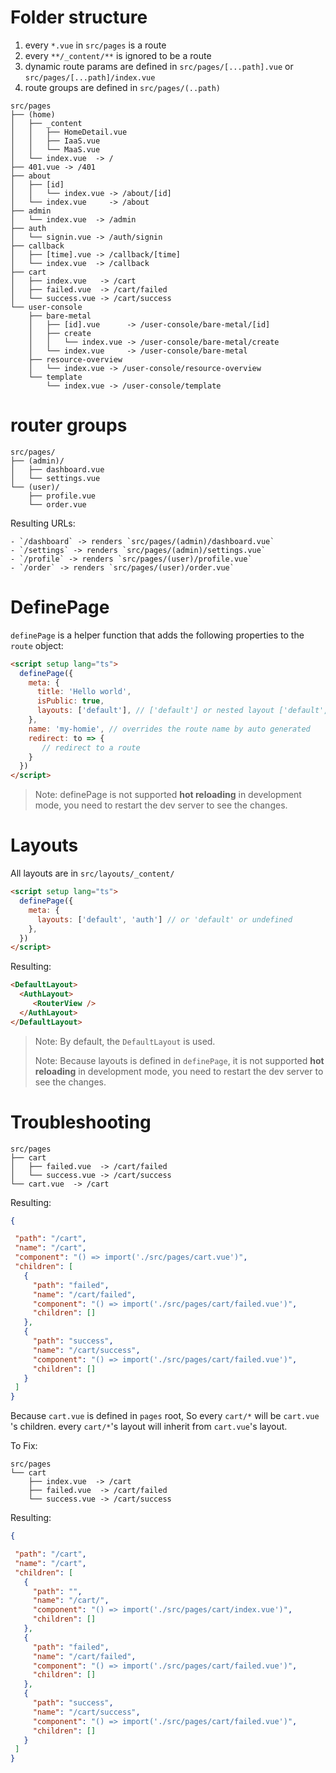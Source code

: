 # Folder structure
1. every `*.vue` in `src/pages` is a route
2. every `**/_content/**` is ignored to be a route
3. dynamic route params are defined in `src/pages/[...path].vue` or `src/pages/[...path]/index.vue`
4. route groups are defined in `src/pages/(..path)`
```
src/pages
├── (home)
│   ├── _content
│   │   ├── HomeDetail.vue
│   │   ├── IaaS.vue
│   │   └── MaaS.vue
│   └── index.vue  -> /
├── 401.vue -> /401
├── about
│   ├── [id]
│   │   └── index.vue -> /about/[id]
│   └── index.vue     -> /about
├── admin
│   └── index.vue  -> /admin
├── auth
│   └── signin.vue -> /auth/signin
├── callback
│   ├── [time].vue -> /callback/[time]
│   └── index.vue  -> /callback
├── cart
│   ├── index.vue   -> /cart
│   ├── failed.vue  -> /cart/failed
│   └── success.vue -> /cart/success
└── user-console
    ├── bare-metal
    │   ├── [id].vue      -> /user-console/bare-metal/[id]
    │   ├── create 
    │   │   └── index.vue -> /user-console/bare-metal/create
    │   └── index.vue     -> /user-console/bare-metal
    ├── resource-overview
    │   └── index.vue -> /user-console/resource-overview
    └── template
        └── index.vue -> /user-console/template

```
# router groups
```
src/pages/
├── (admin)/
│   ├── dashboard.vue
│   └── settings.vue
└── (user)/
    ├── profile.vue
    └── order.vue
```
Resulting URLs:

```
- `/dashboard` -> renders `src/pages/(admin)/dashboard.vue`
- `/settings` -> renders `src/pages/(admin)/settings.vue`
- `/profile` -> renders `src/pages/(user)/profile.vue`
- `/order` -> renders `src/pages/(user)/order.vue`
```
# DefinePage
`definePage` is a helper function that adds the following properties to the `route` object:

```html
<script setup lang="ts">
  definePage({
    meta: {
      title: 'Hello world',
      isPublic: true,
      layouts: ['default'], // ['default'] or nested layout ['default', 'auth']
    },
    name: 'my-homie', // overrides the route name by auto generated 
    redirect: to => { 
       // redirect to a route
    }
  })
</script>
```

> Note: definePage is not supported **hot reloading** in development mode, you need to restart the dev server to see the changes.

# Layouts
All layouts are in `src/layouts/_content/`

```html
<script setup lang="ts">
  definePage({
    meta: {
      layouts: ['default', 'auth'] // or 'default' or undefined
    },
  })
</script>
```
Resulting:

```html
<DefaultLayout>
  <AuthLayout>
     <RouterView />
  </AuthLayout>
</DefaultLayout>
```
> Note: By default, the `DefaultLayout` is used.
>  
> Note: Because layouts is defined in `definePage`, it is not supported **hot reloading** in development mode, you need to restart the dev server to see the changes.

# Troubleshooting
```
src/pages
├── cart
│   ├── failed.vue  -> /cart/failed
│   └── success.vue -> /cart/success
└── cart.vue  -> /cart
```
Resulting:

```json
{

 "path": "/cart",
 "name": "/cart",
 "component": "() => import('./src/pages/cart.vue')",
 "children": [
   {
     "path": "failed",
     "name": "/cart/failed",
     "component": "() => import('./src/pages/cart/failed.vue')",
     "children": []
   },
   {
     "path": "success",
     "name": "/cart/success",
     "component": "() => import('./src/pages/cart/failed.vue')",
     "children": []
   }
 ]
}
```
Because `cart.vue` is defined in `pages` root, So every `cart/*` will be `cart.vue` 's children.
every `cart/*`'s layout will inherit from `cart.vue`'s layout.

To Fix:

```
src/pages
└── cart
    ├── index.vue  -> /cart 
    ├── failed.vue  -> /cart/failed
    └── success.vue -> /cart/success
```

Resulting:

```json
{

 "path": "/cart",
 "name": "/cart",
 "children": [
   {
     "path": "",
     "name": "/cart/",
     "component": "() => import('./src/pages/cart/index.vue')",
     "children": []
   },
   {
     "path": "failed",
     "name": "/cart/failed",
     "component": "() => import('./src/pages/cart/failed.vue')",
     "children": []
   },
   {
     "path": "success",
     "name": "/cart/success",
     "component": "() => import('./src/pages/cart/failed.vue')",
     "children": []
   }
 ]
}
```